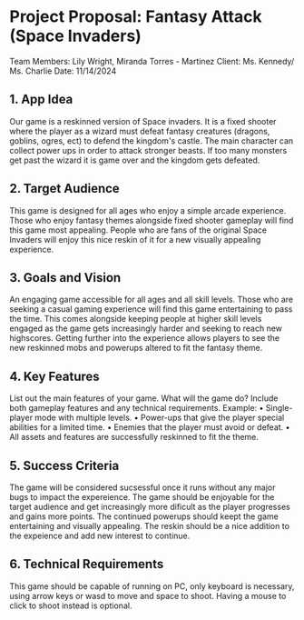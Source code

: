 # Project Proposal: Fantasy Attack (Space Invaders)

Team Members: Lily Wright, Miranda Torres - Martinez
Client: Ms. Kennedy/ Ms. Charlie
Date: 11/14/2024

## 1. App Idea

Our game is a reskinned version of Space invaders. It is a fixed shooter where the player as a wizard must defeat fantasy creatures (dragons, goblins, ogres, ect) to defend the kingdom's castle. The main character can collect power ups in order to attack stronger beasts. If too many monsters get past the wizard it is game over and the kingdom gets defeated.

## 2. Target Audience

This game is designed for all ages who enjoy a simple arcade experience. Those who enjoy fantasy themes alongside fixed shooter gameplay will find this game most appealing. People who are fans of the original Space Invaders will enjoy this nice reskin of it for a new visually appealing experience.

## 3. Goals and Vision

An engaging game accessible for all ages and all skill levels. Those who are seeking a casual gaming experience will find this game entertaining to pass the time. This comes alongside keeping people at higher skill levels engaged as the game gets increasingly harder and seeking to reach new highscores. Getting further into the experience allows players to see the new reskinned mobs and powerups altered to fit the fantasy theme.

## 4. Key Features

List out the main features of your game. What will the game do? Include both gameplay features and any technical requirements.
Example:
 • Single-player mode with multiple levels.
 • Power-ups that give the player special abilities for a limited time.
 • Enemies that the player must avoid or defeat.
 • All assets and features are successfully reskinned to fit the theme.

## 5. Success Criteria

The game will be considered sucsessful once it runs without any major bugs to impact the expereience. The game should be enjoyable for the target audience and get increasingly more dificult as the player progresses and gains more points. The continued powerups should keept the game entertaining and visually appealing. The reskin should be a nice addition to the expeience and add new interest to continue.

## 6. Technical Requirements

This game should be capable of running on PC, only keyboard is necessary, using arrow keys or wasd to move and space to shoot. Having a mouse to click to shoot instead is optional.
